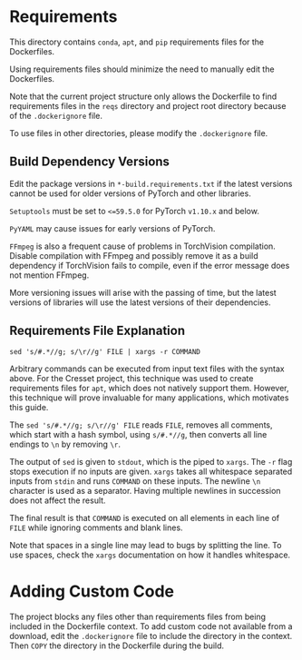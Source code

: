 # Requirements

This directory contains `conda`, `apt`, and `pip`
requirements files for the Dockerfiles.

Using requirements files should minimize
the need to manually edit the Dockerfiles.

Note that the current project structure only allows the Dockerfile to find
requirements files in the `reqs` directory and
project root directory because of the `.dockerignore` file.

To use files in other directories,
please modify the `.dockerignore` file.

## Build Dependency Versions

Edit the package versions in `*-build.requirements.txt` if the latest versions
cannot be used for older versions of PyTorch and other libraries.

`Setuptools` must be set to `<=59.5.0` for PyTorch `v1.10.x` and below.

`PyYAML` may cause issues for early versions of PyTorch.

`FFmpeg` is also a frequent cause of problems in TorchVision compilation.
Disable compilation with FFmpeg and possibly remove it as a build dependency
if TorchVision fails to compile, even if the error message does not mention FFmpeg.

More versioning issues will arise with the passing of time, but the latest
versions of libraries will use the latest versions of their dependencies.

## Requirements File Explanation

```
sed 's/#.*//g; s/\r//g' FILE | xargs -r COMMAND
```

Arbitrary commands can be executed from input text files with the syntax above.
For the Cresset project, this technique was used to create requirements files
for `apt`, which does not natively support them.
However, this technique will prove invaluable for many applications,
which motivates this guide.

The `sed 's/#.*//g; s/\r//g' FILE` reads `FILE`,
removes all comments, which start with a hash symbol, using `s/#.*//g`,
then converts all line endings to `\n` by removing `\r`.

The output of `sed` is given to `stdout`, which is the piped to `xargs`.
The `-r` flag stops execution if no inputs are given.
`xargs` takes all whitespace separated inputs from `stdin` and
runs `COMMAND` on these inputs.
The newline `\n` character is used as a separator.
Having multiple newlines in succession does not affect the result.

The final result is that `COMMAND` is executed on all elements in
each line of `FILE` while ignoring comments and blank lines.

Note that spaces in a single line may lead to bugs by splitting the line.
To use spaces, check the `xargs` documentation on how it handles whitespace.

# Adding Custom Code

The project blocks any files other than requirements files
from being included in the Dockerfile context.
To add custom code not available from a download,
edit the `.dockerignore` file to include the directory in the context.
Then `COPY` the directory in the Dockerfile during the build.
